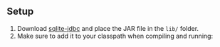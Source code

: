 
## Setup

1. Download [sqlite-jdbc](https://github.com/xerial/sqlite-jdbc/releases) and place the JAR file in the `lib/` folder.
2. Make sure to add it to your classpath when compiling and running:
